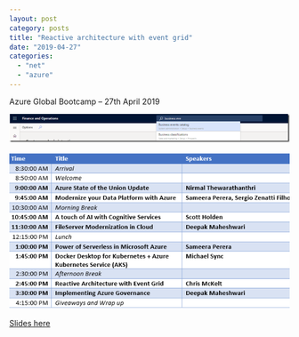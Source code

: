 ```yaml
---
layout: post
category: posts
title: "Reactive architecture with event grid"
date: "2019-04-27"
categories: 
  - "net"
  - "azure"
---
```


Azure Global Bootcamp – 27th April 2019

[![image](https://raw.githubusercontent.com/chrismckelt/chrismckelt.github.io/master/_posts/posts/images/image_thumb.png "image")](/wp-content/uploads/2019/04/image.png)

![](https://raw.githubusercontent.com/chrismckelt/chrismckelt.github.io/master/_posts/posts/images/highres_480710988.jpeg)

[Slides here](https://www.dropbox.com/s/ghutvssiyyt6otq/azure-global-bootcamp-event-grid-2019.pptx?dl=0)

